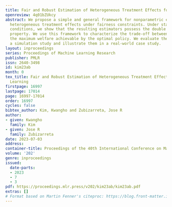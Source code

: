 ```yaml
---
title: Fair and Robust Estimation of Heterogeneous Treatment Effects for Policy Learning
openreview: 4q01bZUkcy
abstract: We propose a simple and general framework for nonparametric estimation of
  heterogeneous treatment effects under fairness constraints. Under standard regularity
  conditions, we show that the resulting estimators possess the double robustness
  property. We use this framework to characterize the trade-off between fairness and
  the maximum welfare achievable by the optimal policy. We evaluate the methods in
  a simulation study and illustrate them in a real-world case study.
layout: inproceedings
series: Proceedings of Machine Learning Research
publisher: PMLR
issn: 2640-3498
id: kim23ab
month: 0
tex_title: Fair and Robust Estimation of Heterogeneous Treatment Effects for Policy
  Learning
firstpage: 16997
lastpage: 17014
page: 16997-17014
order: 16997
cycles: false
bibtex_author: Kim, Kwangho and Zubizarreta, Jose R
author:
- given: Kwangho
  family: Kim
- given: Jose R
  family: Zubizarreta
date: 2023-07-03
address: 
container-title: Proceedings of the 40th International Conference on Machine Learning
volume: '202'
genre: inproceedings
issued:
  date-parts:
  - 2023
  - 7
  - 3
pdf: https://proceedings.mlr.press/v202/kim23ab/kim23ab.pdf
extras: []
# Format based on Martin Fenner's citeproc: https://blog.front-matter.io/posts/citeproc-yaml-for-bibliographies/
---
```

